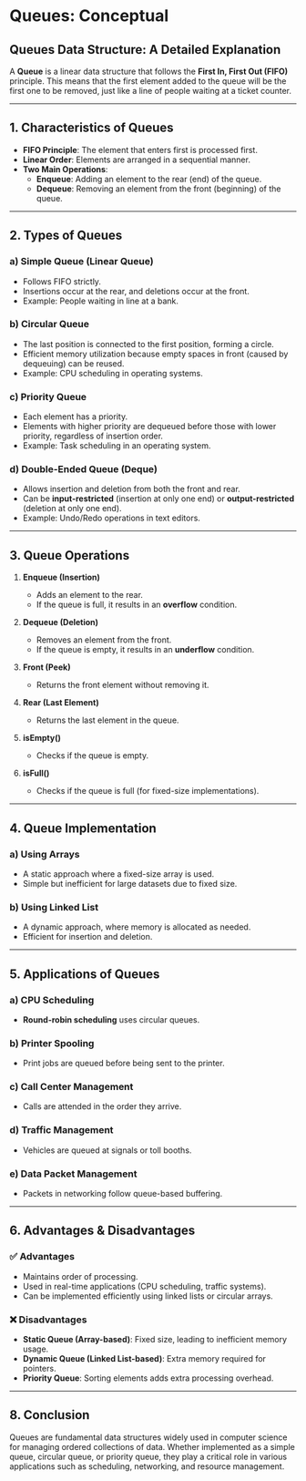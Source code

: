 # Queues: Conceptual

## **Queues Data Structure: A Detailed Explanation**

A **Queue** is a linear data structure that follows the **First In, First Out (FIFO)** principle. This means that the first element added to the queue will be the first one to be removed, just like a line of people waiting at a ticket counter.

---

## **1. Characteristics of Queues**

- **FIFO Principle**: The element that enters first is processed first.
- **Linear Order**: Elements are arranged in a sequential manner.
- **Two Main Operations**:
  - **Enqueue**: Adding an element to the rear (end) of the queue.
  - **Dequeue**: Removing an element from the front (beginning) of the queue.

---

## **2. Types of Queues**

### **a) Simple Queue (Linear Queue)**

- Follows FIFO strictly.
- Insertions occur at the rear, and deletions occur at the front.
- Example: People waiting in line at a bank.

### **b) Circular Queue**

- The last position is connected to the first position, forming a circle.
- Efficient memory utilization because empty spaces in front (caused by dequeuing) can be reused.
- Example: CPU scheduling in operating systems.

### **c) Priority Queue**

- Each element has a priority.
- Elements with higher priority are dequeued before those with lower priority, regardless of insertion order.
- Example: Task scheduling in an operating system.

### **d) Double-Ended Queue (Deque)**

- Allows insertion and deletion from both the front and rear.
- Can be **input-restricted** (insertion at only one end) or **output-restricted** (deletion at only one end).
- Example: Undo/Redo operations in text editors.

---

## **3. Queue Operations**

1. **Enqueue (Insertion)**
   - Adds an element to the rear.
   - If the queue is full, it results in an **overflow** condition.

2. **Dequeue (Deletion)**
   - Removes an element from the front.
   - If the queue is empty, it results in an **underflow** condition.

3. **Front (Peek)**
   - Returns the front element without removing it.

4. **Rear (Last Element)**
   - Returns the last element in the queue.

5. **isEmpty()**
   - Checks if the queue is empty.

6. **isFull()**
   - Checks if the queue is full (for fixed-size implementations).

---

## **4. Queue Implementation**

### **a) Using Arrays**

- A static approach where a fixed-size array is used.
- Simple but inefficient for large datasets due to fixed size.

### **b) Using Linked List**

- A dynamic approach, where memory is allocated as needed.
- Efficient for insertion and deletion.

---

## **5. Applications of Queues**

### **a) CPU Scheduling**

- **Round-robin scheduling** uses circular queues.

### **b) Printer Spooling**

- Print jobs are queued before being sent to the printer.

### **c) Call Center Management**

- Calls are attended in the order they arrive.

### **d) Traffic Management**

- Vehicles are queued at signals or toll booths.

### **e) Data Packet Management**

- Packets in networking follow queue-based buffering.

---

## **6. Advantages & Disadvantages**

### ✅ **Advantages**

- Maintains order of processing.
- Used in real-time applications (CPU scheduling, traffic systems).
- Can be implemented efficiently using linked lists or circular arrays.

### ❌ **Disadvantages**

- **Static Queue (Array-based)**: Fixed size, leading to inefficient memory usage.
- **Dynamic Queue (Linked List-based)**: Extra memory required for pointers.
- **Priority Queue**: Sorting elements adds extra processing overhead.

---

## **8. Conclusion**

Queues are fundamental data structures widely used in computer science for managing ordered collections of data. Whether implemented as a simple queue, circular queue, or priority queue, they play a critical role in various applications such as scheduling, networking, and resource management.
